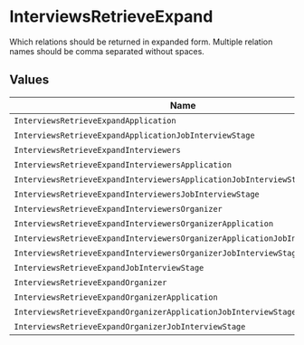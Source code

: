 # InterviewsRetrieveExpand

Which relations should be returned in expanded form. Multiple relation names should be comma separated without spaces.


## Values

| Name                                                                        | Value                                                                       |
| --------------------------------------------------------------------------- | --------------------------------------------------------------------------- |
| `InterviewsRetrieveExpandApplication`                                       | application                                                                 |
| `InterviewsRetrieveExpandApplicationJobInterviewStage`                      | application,job_interview_stage                                             |
| `InterviewsRetrieveExpandInterviewers`                                      | interviewers                                                                |
| `InterviewsRetrieveExpandInterviewersApplication`                           | interviewers,application                                                    |
| `InterviewsRetrieveExpandInterviewersApplicationJobInterviewStage`          | interviewers,application,job_interview_stage                                |
| `InterviewsRetrieveExpandInterviewersJobInterviewStage`                     | interviewers,job_interview_stage                                            |
| `InterviewsRetrieveExpandInterviewersOrganizer`                             | interviewers,organizer                                                      |
| `InterviewsRetrieveExpandInterviewersOrganizerApplication`                  | interviewers,organizer,application                                          |
| `InterviewsRetrieveExpandInterviewersOrganizerApplicationJobInterviewStage` | interviewers,organizer,application,job_interview_stage                      |
| `InterviewsRetrieveExpandInterviewersOrganizerJobInterviewStage`            | interviewers,organizer,job_interview_stage                                  |
| `InterviewsRetrieveExpandJobInterviewStage`                                 | job_interview_stage                                                         |
| `InterviewsRetrieveExpandOrganizer`                                         | organizer                                                                   |
| `InterviewsRetrieveExpandOrganizerApplication`                              | organizer,application                                                       |
| `InterviewsRetrieveExpandOrganizerApplicationJobInterviewStage`             | organizer,application,job_interview_stage                                   |
| `InterviewsRetrieveExpandOrganizerJobInterviewStage`                        | organizer,job_interview_stage                                               |